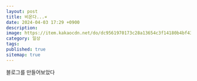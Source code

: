```yaml
---
layout: post
title: 비온다...☔
date: 2024-04-03 17:29 +0900
description: 
image: https://item.kakaocdn.net/do/dc9561970173c28a13654c3f14180b4bf43ad912ad8dd55b04db6a64cddaf76d
category: 일상
tags: 
published: true
sitemap: true
---
```


블로그를 만들어보았다